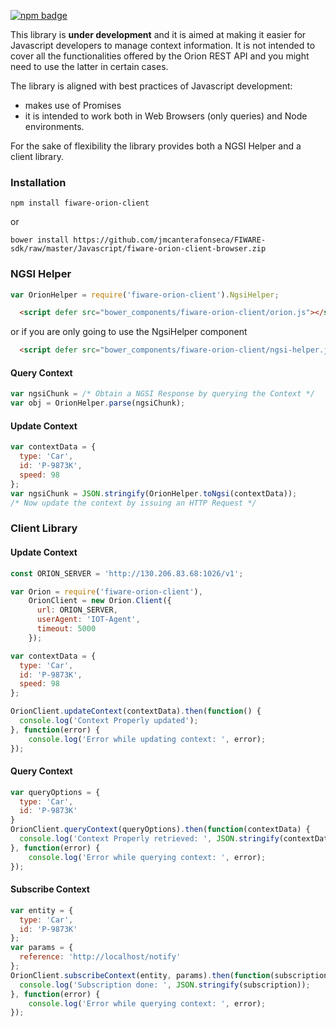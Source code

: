 [![npm badge](https://nodei.co/npm/fiware-orion-client.png?downloads=true)](https://www.npmjs.com/package/fiware-orion-client)

This library is **under development** and it is aimed at making it easier for Javascript developers to manage context information.
It is not intended to cover all the functionalities offered by the Orion REST API and you might need to use the latter in certain cases.

The library is aligned with best practices of Javascript development:
* makes use of Promises
* it is intended to work both in Web Browsers (only queries) and Node environments.

For the sake of flexibility the library provides both a NGSI Helper and a client library.

### Installation

````
npm install fiware-orion-client
````

or

````
bower install https://github.com/jmcanterafonseca/FIWARE-sdk/raw/master/Javascript/fiware-orion-client-browser.zip
````

### NGSI Helper
```js
var OrionHelper = require('fiware-orion-client').NgsiHelper;
```

```html
  <script defer src="bower_components/fiware-orion-client/orion.js"></script>
```

or if you are only going to use the NgsiHelper component

```html
  <script defer src="bower_components/fiware-orion-client/ngsi-helper.js"></script>
```

#### Query Context
```js
var ngsiChunk = /* Obtain a NGSI Response by querying the Context */
var obj = OrionHelper.parse(ngsiChunk);
```

#### Update Context
```js
var contextData = {
  type: 'Car',
  id: 'P-9873K',
  speed: 98
};
var ngsiChunk = JSON.stringify(OrionHelper.toNgsi(contextData));
/* Now update the context by issuing an HTTP Request */
```

### Client Library

#### Update Context

```js
const ORION_SERVER = 'http://130.206.83.68:1026/v1';

var Orion = require('fiware-orion-client'),
    OrionClient = new Orion.Client({
      url: ORION_SERVER,
      userAgent: 'IOT-Agent',
      timeout: 5000
    });

var contextData = {
  type: 'Car',
  id: 'P-9873K',
  speed: 98
};

OrionClient.updateContext(contextData).then(function() {
  console.log('Context Properly updated');
}, function(error) {
    console.log('Error while updating context: ', error);
});
```

#### Query Context

```js
var queryOptions = {
  type: 'Car',
  id: 'P-9873K'
}
OrionClient.queryContext(queryOptions).then(function(contextData) {
  console.log('Context Properly retrieved: ', JSON.stringify(contextData));
}, function(error) {
    console.log('Error while querying context: ', error);
});

````

#### Subscribe Context

```js
var entity = {
  type: 'Car',
  id: 'P-9873K'
};
var params = {
  reference: 'http://localhost/notify'
};
OrionClient.subscribeContext(entity, params).then(function(subscription) {
  console.log('Subscription done: ', JSON.stringify(subscription));
}, function(error) {
    console.log('Error while querying context: ', error);
});

````
